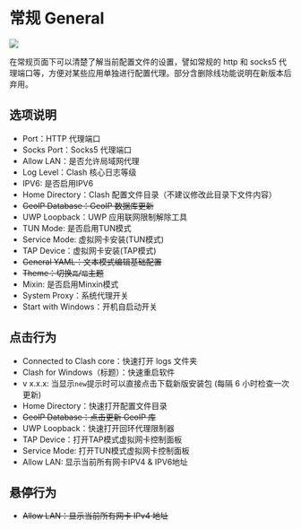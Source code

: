 # 常规 General

![](~@imgs/ui-general.png)

在常规页面下可以清楚了解当前配置文件的设置，譬如常规的 http 和 socks5 代理端口等，方便对某些应用单独进行配置代理。部分含删除线功能说明在新版本后弃用。

## 选项说明

- Port：HTTP 代理端口
- Socks Port：Socks5 代理端口
- Allow LAN：是否允许局域网代理
- Log Level：Clash 核心日志等级
- IPV6: 是否启用IPV6
- Home Directory：Clash 配置文件目录（不建议修改此目录下文件内容）
- ~~GeoIP Database：GeoIP 数据库更新~~
- UWP Loopback：UWP 应用联网限制解除工具
- TUN Mode: 是否启用TUN模式
- Service Mode: 虚拟网卡安装(TUN模式)
- TAP Device：虚拟网卡安装(TAP模式)
- ~~General YAML：文本模式编辑基础配置~~
- ~~Theme：切换`亮`/`暗`主题~~
- Mixin: 是否启用Minxin模式
- System Proxy：系统代理开关
- Start with Windows：开机自启动开关

## 点击行为

- Connected to Clash core：快速打开 logs 文件夹
- Clash for Windows（标题）：快速重启软件
- v x.x.x: 当显示`new`提示时可以直接点击下载新版安装包 (每隔 6 小时检查一次更新)
- Home Directory：快速打开配置文件目录
- ~~GeoIP Database：点击更新 GeoIP 库~~
- UWP Loopback：快速打开回环代理限制器
- TAP Device：打开TAP模式虚拟网卡控制面板
- Service Mode: 打开TUN模式虚拟网卡控制面板
- Allow LAN: 显示当前所有网卡IPV4 & IPV6地址

## 悬停行为

- ~~Allow LAN：显示当前所有网卡 IPv4 地址~~
